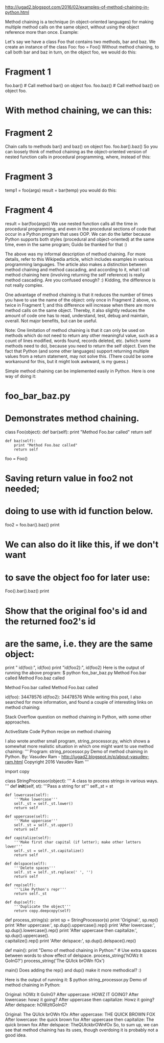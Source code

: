 http://jugad2.blogspot.com/2016/02/examples-of-method-chaining-in-python.html

Method chaining is a technique (in object-oriented languages) for making multiple method calls on the same object, without using the object reference more than once. Example:

Let's say we have a class Foo that contains two methods, bar and baz.
We create an instance of the class Foo:
foo = Foo()
Without method chaining, to call both bar and baz in turn, on the object foo, we would do this:
# Fragment 1
foo.bar() # Call method bar() on object foo.
foo.baz() # Call method baz() on object foo.
# With method chaining, we can this:
# Fragment 2
Chain calls to methods bar() and baz() on object foo.
foo.bar().baz()
So you can loosely think of method chaining as the object-oriented version of nested function calls in procedural programming, where, instead of this:
# Fragment 3
temp1 = foo(args)
result = bar(temp)
you would do this:
# Fragment 4
result = bar(foo(args))
We use nested function calls all the time in procedural programming, and even in the procedural sections of code that occur in a Python program that uses OOP. We can do the latter because Python supports both styles (procedural and object-oriented) at the same time, even in the same program; Guido be thanked for that :)

The above was my informal description of method chaining. For more details, refer to this Wikipedia article, which includes examples in various programming languages. The article also makes a distinction between method chaining and method cascading, and according to it, what I call method chaining here (involving returning the self reference) is really method cascading. Are you confused enough? :) Kidding, the difference is not really complex.

One advantage of method chaining is that it reduces the number of times you have to use the name of the object: only once in Fragment 2 above, vs. twice in Fragment 1; and this difference will increase when there are more method calls on the same object. Thereby, it also slightly reduces the amount of code one has to read, understand, test, debug and maintain, overall. Not major benefits, but can be useful.

Note: One limitation of method chaining is that it can only be used on methods which do not need to return any other meaningful value, such as a count of lines modified, words found, records deleted, etc. (which some methods need to do), because you need to return the self object. Even the fact that Python (and some other languages) support returning multiple values from a return statement, may not solve this. (There could be some workaround for this, but it might look awkward, is my guess.)

Simple method chaining can be implemented easily in Python.
Here is one way of doing it:
# foo_bar_baz.py
# Demonstrates method chaining.

class Foo(object):
    def bar(self):
        print "Method Foo.bar called"
        return self

    def baz(self):
        print "Method Foo.baz called"
        return self

foo = Foo()
# Saving return value in foo2 not needed;
# doing to use with id function below.
foo2 = foo.bar().baz()
print

# We can also do it like this, if we don't want 
# to save the object foo for later use:
Foo().bar().baz()
print

# Show that the original foo's id and the returned foo2's id 
# are the same, i.e. they are the same object:
print " id(foo):", id(foo)
print "id(foo2):", id(foo2)
Here is the output of running the above program:
$ python foo_bar_baz.py
Method Foo.bar called
Method Foo.baz called

Method Foo.bar called
Method Foo.baz called

 id(foo): 34478576
id(foo2): 34478576
While writing this post, I also searched for more information, and found a couple of interesting links on method chaining:

Stack Overflow question on method chaining in Python, with some other approaches.

ActiveState Code Python recipe on method chaining

I also wrote another small program, string_processor.py, which shows a somewhat more realistic situation in which one might want to use method chaining:
'''
Program: string_processor.py
Demo of method chaining in Python.
By: Vasudev Ram - 
http://jugad2.blogspot.in/p/about-vasudev-ram.html
Copyright 2016 Vasudev Ram
'''

import copy

class StringProcessor(object):
    '''
    A class to process strings in various ways.
    '''
    def __init__(self, st):
        '''Pass a string for st'''
        self._st = st

    def lowercase(self):
        '''Make lowercase'''
        self._st = self._st.lower()
        return self

    def uppercase(self):
        '''Make uppercase'''
        self._st = self._st.upper()
        return self

    def capitalize(self):
        '''Make first char capital (if letter); make other letters lower'''
        self._st = self._st.capitalize()
        return self

    def delspace(self):
        '''Delete spaces'''
        self._st = self._st.replace(' ', '')
        return self

    def rep(self):
        '''Like Python's repr'''
        return self._st

    def dup(self):
        '''Duplicate the object'''
        return copy.deepcopy(self)

def process_string(s):
    print
    sp = StringProcessor(s)
    print 'Original:', sp.rep()
    print 'After uppercase:', sp.dup().uppercase().rep()
    print 'After lowercase:', sp.dup().lowercase().rep()
    print 'After uppercase then capitalize:', sp.dup().uppercase().\
    capitalize().rep()
    print 'After delspace:', sp.dup().delspace().rep()

def main():
    print "Demo of method chaining in Python:"
    # Use extra spaces between words to show effect of delspace.
    process_string('hOWz  It     GoInG?')
    process_string('The      QUIck   brOWn         fOx')

main()
Does adding the rep() and dup() make it more methodical? :)

Here is the output of running it:
$ python string_processor.py
Demo of method chaining in Python:

Original: hOWz  It     GoInG?
After uppercase: HOWZ  IT     GOING?
After lowercase: howz  it     going?
After uppercase then capitalize: Howz  it     going?
After delspace: hOWzItGoInG?

Original: The      QUIck   brOWn         fOx
After uppercase: THE      QUICK   BROWN         FOX
After lowercase: the      quick   brown         fox
After uppercase then capitalize: The      quick   brown         fox
After delspace: TheQUIckbrOWnfOx
So, to sum up, we can see that method chaining has its uses, though overdoing it is probably not a good idea.